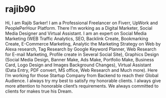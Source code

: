 # rajib90
Hi, I am Rajib Sarker!  I am a Professional Freelancer on Fiverr, UpWork and PeoplePerHour Platform.  There I’m working as a Digital Marketer, Social Media Designer and Virtual Assistant. I am an expert on  Social Media Marketing  (WEB Traffic Analytics, SEO, Backlink Create, Bookmarking Create, E-Commerce Marketing, Analytic the Marketing Strategy on Web by Alexa research, Tag Research by Google Keyword Planner, Web Research for E-mail Marketing, Profile create in Several Social Site), Graphics Design  (Social Media Design, Banner Make, Ads Make, Portfolio Make, Business Card, Logo Design and Images Background Changes), Virtual Assistant  (Data Entry, PDF convert, MS office, Web Research and Much more).  Here I’m working for those Startup Company from Backend to reach their Global Audience. I always try my best to satisfy my honorable clients. I always give more attention to honorable client’s requirements. We always committed to clients for makes true his Dream.
